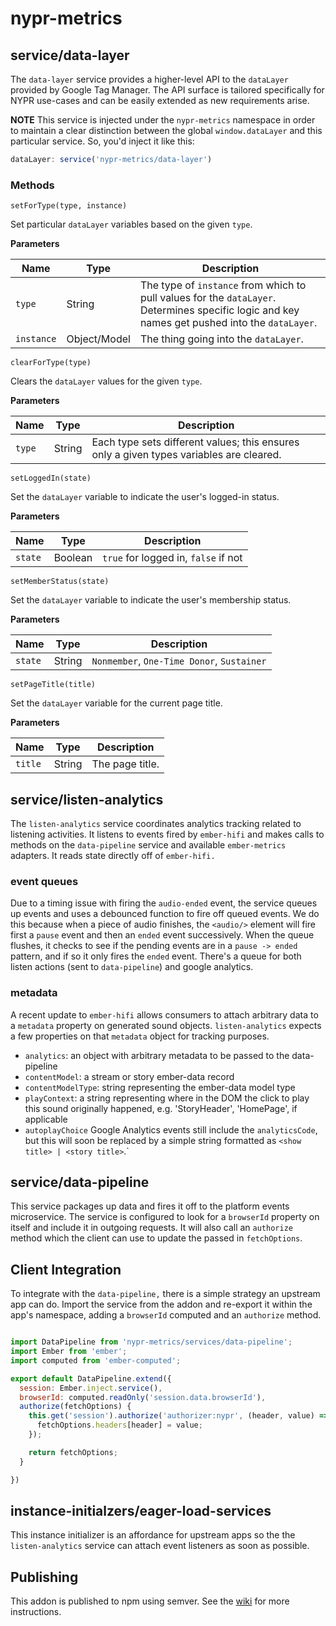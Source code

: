# nypr-metrics

## service/data-layer
The `data-layer` service provides a higher-level API to the `dataLayer` provided by Google Tag Manager. The API surface is tailored specifically for NYPR use-cases and can be easily extended as new requirements arise.

**NOTE**
This service is injected under the `nypr-metrics` namespace in order to maintain a clear distinction between the global `window.dataLayer` and this particular service. So, you'd inject it like this:
```js
dataLayer: service('nypr-metrics/data-layer')
```

### Methods
`setForType(type, instance)`

Set particular `dataLayer` variables based on the given `type`.

**Parameters**

Name | Type | Description
--- | --- | ---
`type` | String | The type of `instance` from which to pull values for the `dataLayer`. Determines specific logic and key names get pushed into the `dataLayer`.
`instance` | Object/Model | The thing going into the `dataLayer`.


`clearForType(type)`

Clears the `dataLayer` values for the given `type`.

**Parameters**

Name | Type | Description
--- | --- | ---
`type` | String | Each type sets different values; this ensures only a given types variables are cleared.

`setLoggedIn(state)`

Set the `dataLayer` variable to indicate the user's logged-in status.

**Parameters**

Name | Type | Description
--- | --- | ---
`state` | Boolean | `true` for logged in, `false` if not

`setMemberStatus(state)`

Set the `dataLayer` variable to indicate the user's membership status.

**Parameters**

Name | Type | Description
--- | --- | ---
`state` | String | `Nonmember`, `One-Time Donor`, `Sustainer`

`setPageTitle(title)`

Set the `dataLayer` variable for the current page title.

**Parameters**

Name | Type | Description
--- | --- | ---
`title` | String | The page title.

## service/listen-analytics
The `listen-analytics` service coordinates analytics tracking related to listening activities.  It listens to events fired by `ember-hifi` and makes calls to methods on the `data-pipeline` service and available `ember-metrics` adapters. It reads state directly off of `ember-hifi.`

### event queues
Due to a timing issue with firing the `audio-ended` event, the service queues up events and uses a debounced function to fire off queued events. We do this because when a piece of audio finishes, the `<audio/>` element will fire first a `pause` event and then an `ended` event successively. When the queue flushes, it checks to see if the pending events are in a `pause -> ended` pattern, and if so it only fires the `ended` event. There's a queue for both listen actions (sent to `data-pipeline`) and google analytics.

### metadata
A recent update to `ember-hifi` allows consumers to attach arbitrary data to a `metadata` property on generated sound objects. `listen-analytics` expects a few properties on that `metadata` object for tracking purposes.
* `analytics`: an object with arbitrary metadata to be passed to the data-pipeline
* `contentModel`: a stream or story ember-data record
* `contentModelType`: string representing the ember-data model type
* `playContext`: a string representing where in the DOM the click to play this sound originally happened, e.g. 'StoryHeader', 'HomePage', if applicable
* `autoplayChoice`
Google Analytics events still include the `analyticsCode`, but this will soon be replaced by a simple string formatted as `<show title> | <story title>`.`

## service/data-pipeline
This service packages up data and fires it off to the platform events microservice. The service is configured to look for a `browserId` property on itself and include it in outgoing requests. It will also call an `authorize` method which the client can use to update the passed in `fetchOptions`. 

## Client Integration

To integrate with the `data-pipeline,` there is a simple strategy an upstream app can do. Import the service from the addon and re-export it within the app's namespace, adding a `browserId` computed and an `authorize` method.


```javascript

import DataPipeline from 'nypr-metrics/services/data-pipeline';
import Ember from 'ember';
import computed from 'ember-computed';

export default DataPipeline.extend({
  session: Ember.inject.service(),
  browserId: computed.readOnly('session.data.browserId'),
  authorize(fetchOptions) {
    this.get('session').authorize('authorizer:nypr', (header, value) => {
      fetchOptions.headers[header] = value;
    });

    return fetchOptions;
  }

})
```

## instance-initialzers/eager-load-services

This instance initializer is an affordance for upstream apps so the the `listen-analytics` service can attach event listeners as soon as possible.

## Publishing

This addon is published to npm using semver. See the [wiki](https://wiki2.wnyc.org/index.php?title=WebClient:Developer_Guide) for more instructions.
